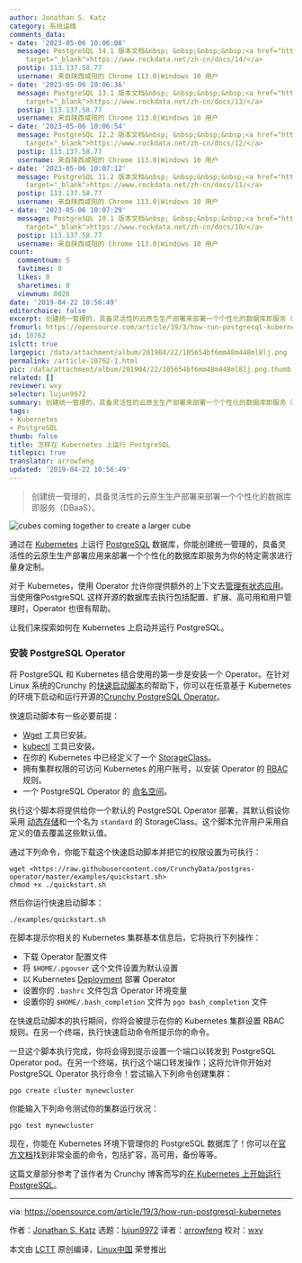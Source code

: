 ```yaml
---
author: Jonathan S. Katz
category: 系统运维
comments_data:
- date: '2023-05-06 10:06:08'
  message: PostgreSQL 14.1 版本文档&nbsp; &nbsp;&nbsp;&nbsp;<a href="https://www.rockdata.net/zh-cn/docs/14/"
    target="_blank">https://www.rockdata.net/zh-cn/docs/14/</a>
  postip: 113.137.58.77
  username: 来自陕西咸阳的 Chrome 113.0|Windows 10 用户
- date: '2023-05-06 10:06:36'
  message: PostgreSQL 13.1 版本文档&nbsp; &nbsp;&nbsp;&nbsp;<a href="https://www.rockdata.net/zh-cn/docs/13/"
    target="_blank">https://www.rockdata.net/zh-cn/docs/13/</a>
  postip: 113.137.58.77
  username: 来自陕西咸阳的 Chrome 113.0|Windows 10 用户
- date: '2023-05-06 10:06:54'
  message: PostgreSQL 12.2 版本文档&nbsp; &nbsp;&nbsp;&nbsp;<a href="https://www.rockdata.net/zh-cn/docs/12/"
    target="_blank">https://www.rockdata.net/zh-cn/docs/12/</a>
  postip: 113.137.58.77
  username: 来自陕西咸阳的 Chrome 113.0|Windows 10 用户
- date: '2023-05-06 10:07:12'
  message: PostgreSQL 11.2 版本文档&nbsp; &nbsp;&nbsp;&nbsp;<a href="https://www.rockdata.net/zh-cn/docs/11/"
    target="_blank">https://www.rockdata.net/zh-cn/docs/11/</a>
  postip: 113.137.58.77
  username: 来自陕西咸阳的 Chrome 113.0|Windows 10 用户
- date: '2023-05-06 10:07:29'
  message: PostgreSQL 10.1 版本文档&nbsp; &nbsp;&nbsp;&nbsp;<a href="https://www.rockdata.net/zh-cn/docs/10/"
    target="_blank">https://www.rockdata.net/zh-cn/docs/10/</a>
  postip: 113.137.58.77
  username: 来自陕西咸阳的 Chrome 113.0|Windows 10 用户
count:
  commentnum: 5
  favtimes: 0
  likes: 0
  sharetimes: 0
  viewnum: 8026
date: '2019-04-22 10:56:49'
editorchoice: false
excerpt: 创建统一管理的，具备灵活性的云原生生产部署来部署一个个性化的数据库即服务（DBaaS）。
fromurl: https://opensource.com/article/19/3/how-run-postgresql-kubernetes
id: 10762
islctt: true
largepic: /data/attachment/album/201904/22/105654bf6mm48m448ml8lj.png
permalink: /article-10762-1.html
pic: /data/attachment/album/201904/22/105654bf6mm48m448ml8lj.png.thumb.jpg
related: []
reviewer: wxy
selector: lujun9972
summary: 创建统一管理的，具备灵活性的云原生生产部署来部署一个个性化的数据库即服务（DBaaS）。
tags:
- Kubernetes
- PostgreSQL
thumb: false
title: 怎样在 Kubernetes 上运行 PostgreSQL
titlepic: true
translator: arrowfeng
updated: '2019-04-22 10:56:49'
---
```



> 
> 创建统一管理的，具备灵活性的云原生生产部署来部署一个个性化的数据库即服务（DBaaS）。
> 
> 
> 


![cubes coming together to create a larger cube](/data/attachment/album/201904/22/105654bf6mm48m448ml8lj.png "cubes coming together to create a larger cube")


通过在 [Kubernetes](https://www.postgresql.org/) 上运行 [PostgreSQL](https://kubernetes.io/) 数据库，你能创建统一管理的，具备灵活性的云原生生产部署应用来部署一个个性化的数据库即服务为你的特定需求进行量身定制。


对于 Kubernetes，使用 Operator 允许你提供额外的上下文去[管理有状态应用](https://opensource.com/article/19/2/scaling-postgresql-kubernetes-operators)。当使用像PostgreSQL 这样开源的数据库去执行包括配置、扩展、高可用和用户管理时，Operator 也很有帮助。


让我们来探索如何在 Kubernetes 上启动并运行 PostgreSQL。


### 安装 PostgreSQL Operator


将 PostgreSQL 和 Kubernetes 结合使用的第一步是安装一个 Operator。在针对 Linux 系统的Crunchy 的[快速启动脚本](https://crunchydata.github.io/postgres-operator/stable/installation/#quickstart-script)的帮助下，你可以在任意基于 Kubernetes 的环境下启动和运行开源的[Crunchy PostgreSQL Operator](https://github.com/CrunchyData/postgres-operator)。


快速启动脚本有一些必要前提：


* [Wget](https://www.gnu.org/software/wget/) 工具已安装。
* [kubectl](https://kubernetes.io/docs/tasks/tools/install-kubectl/) 工具已安装。
* 在你的 Kubernetes 中已经定义了一个 [StorageClass](https://kubernetes.io/docs/concepts/storage/storage-classes/)。
* 拥有集群权限的可访问 Kubernetes 的用户账号，以安装 Operator 的 [RBAC](https://kubernetes.io/docs/reference/access-authn-authz/rbac/) 规则。
* 一个 PostgreSQL Operator 的 [命名空间](https://kubernetes.io/docs/concepts/overview/working-with-objects/namespaces/)。


执行这个脚本将提供给你一个默认的 PostgreSQL Operator 部署，其默认假设你采用 [动态存储](https://kubernetes.io/docs/concepts/storage/dynamic-provisioning/)和一个名为 `standard` 的 StorageClass。这个脚本允许用户采用自定义的值去覆盖这些默认值。


通过下列命令，你能下载这个快速启动脚本并把它的权限设置为可执行：



```
wget <https://raw.githubusercontent.com/CrunchyData/postgres-operator/master/examples/quickstart.sh>
chmod +x ./quickstart.sh
```

然后你运行快速启动脚本：



```
./examples/quickstart.sh
```

在脚本提示你相关的 Kubernetes 集群基本信息后，它将执行下列操作：


* 下载 Operator 配置文件
* 将 `$HOME/.pgouser` 这个文件设置为默认设置
* 以 Kubernetes [Deployment](https://kubernetes.io/docs/concepts/workloads/controllers/deployment/) 部署 Operator
* 设置你的 `.bashrc` 文件包含 Operator 环境变量
* 设置你的 `$HOME/.bash_completion` 文件为 `pgo bash_completion` 文件


在快速启动脚本的执行期间，你将会被提示在你的 Kubernetes 集群设置 RBAC 规则。在另一个终端，执行快速启动命令所提示你的命令。


一旦这个脚本执行完成，你将会得到提示设置一个端口以转发到 PostgreSQL Operator pod。在另一个终端，执行这个端口转发操作；这将允许你开始对 PostgreSQL Operator 执行命令！尝试输入下列命令创建集群：



```
pgo create cluster mynewcluster
```

你能输入下列命令测试你的集群运行状况：



```
pgo test mynewcluster
```

现在，你能在 Kubernetes 环境下管理你的 PostgreSQL 数据库了！你可以在[官方文档](https://crunchydata.github.io/postgres-operator/stable/#documentation)找到非常全面的命令，包括扩容，高可用，备份等等。


这篇文章部分参考了该作者为 Crunchy 博客而写的[在 Kubernetes 上开始运行 PostgreSQL](https://info.crunchydata.com/blog/get-started-runnning-postgresql-on-kubernetes)。




---


via: <https://opensource.com/article/19/3/how-run-postgresql-kubernetes>


作者：[Jonathan S. Katz](https://opensource.com/users/jkatz05) 选题：[lujun9972](https://github.com/lujun9972) 译者：[arrowfeng](https://github.com/arrowfeng) 校对：[wxy](https://github.com/wxy)


本文由 [LCTT](https://github.com/LCTT/TranslateProject) 原创编译，[Linux中国](https://linux.cn/) 荣誉推出